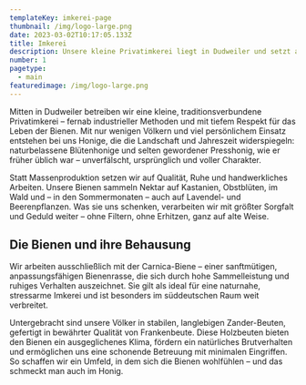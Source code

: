 ```yaml
---
templateKey: imkerei-page
thumbnail: /img/logo-large.png
date: 2023-03-02T10:17:05.133Z
title: Imkerei
description: Unsere kleine Privatimkerei liegt in Dudweiler und setzt auf naturnahe Bienenhaltung mit wenigen Völkern. Wir produzieren Blüten- und Presshonig nach alter Handwerkstradition – unverfälscht, regional und mit viel Sorgfalt. Unsere sanftmütigen Carnica-Bienen leben in hochwertigen Zander-Beuten von Frankenbeute und schenken uns einen Honig, der die Vielfalt der Dudweiler Natur in sich trägt.
number: 1
pagetype:
  - main
featuredimage: /img/logo-large.png
---
```


Mitten in Dudweiler betreiben wir eine kleine, traditionsverbundene Privatimkerei – fernab industrieller Methoden und mit tiefem Respekt für das Leben der Bienen. Mit nur wenigen Völkern und viel persönlichem Einsatz entstehen bei uns Honige, die die Landschaft und Jahreszeit widerspiegeln: naturbelassene Blütenhonige und selten gewordener Presshonig, wie er früher üblich war – unverfälscht, ursprünglich und voller Charakter.

Statt Massenproduktion setzen wir auf Qualität, Ruhe und handwerkliches Arbeiten. Unsere Bienen sammeln Nektar auf Kastanien, Obstblüten, im Wald und – in den Sommermonaten – auch auf Lavendel- und Beerenpflanzen. Was sie uns schenken, verarbeiten wir mit größter Sorgfalt und Geduld weiter – ohne Filtern, ohne Erhitzen, ganz auf alte Weise.

## Die Bienen und ihre Behausung

Wir arbeiten ausschließlich mit der Carnica-Biene – einer sanftmütigen, anpassungsfähigen Bienenrasse, die sich durch hohe Sammelleistung und ruhiges Verhalten auszeichnet. Sie gilt als ideal für eine naturnahe, stressarme Imkerei und ist besonders im süddeutschen Raum weit verbreitet.

Untergebracht sind unsere Völker in stabilen, langlebigen Zander-Beuten, gefertigt in bewährter Qualität von Frankenbeute. Diese Holzbeuten bieten den Bienen ein ausgeglichenes Klima, fördern ein natürliches Brutverhalten und ermöglichen uns eine schonende Betreuung mit minimalen Eingriffen. So schaffen wir ein Umfeld, in dem sich die Bienen wohlfühlen – und das schmeckt man auch im Honig.


